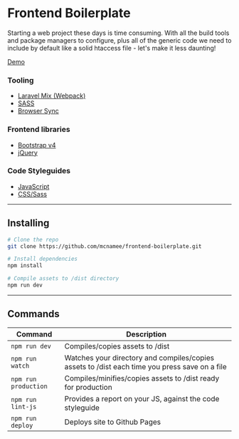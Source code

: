# Frontend Boilerplate
Starting a web project these days is time consuming. With all the build tools and package managers to configure, plus all of the generic code we need to include by default like a solid htaccess file - let's make it less daunting!

[Demo](http://mcnamee.github.io/frontend-boilerplate/)

### Tooling
- [Laravel Mix (Webpack)](https://github.com/JeffreyWay/laravel-mix)
- [SASS](http://sass-lang.com/)
- [Browser Sync](https://browsersync.io/)

### Frontend libraries
- [Bootstrap v4](http://getbootstrap.com/)
- [jQuery](https://jquery.com/)

### Code Styleguides
- [JavaScript](https://github.com/airbnb/javascript)
- [CSS/Sass](https://github.com/airbnb/css)

---

## Installing

```bash
# Clone the repo
git clone https://github.com/mcnamee/frontend-boilerplate.git

# Install dependencies
npm install

# Compile assets to /dist directory
npm run dev
```

---

## Commands

| Command | Description |
| --- | --- |
| `npm run dev` | Compiles/copies assets to /dist |
| `npm run watch` | Watches your directory and compiles/copies assets to /dist each time you press save on a file |
| `npm run production` | Compiles/minifies/copies assets to /dist ready for production |
| `npm run lint-js` | Provides a report on your JS, against the code styleguide |
| `npm run deploy` | Deploys site to Github Pages |
